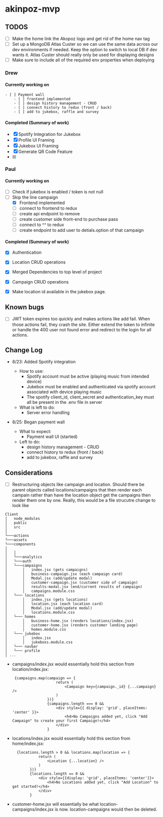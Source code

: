 # akinpoz-mvp

  

## TODOS
- [ ] Make the home link the Akopoz logo and get rid of the home nav tag
- [ ] Set up a MongoDB Atlas Custer so we can use the same data across our dev environments if needed. Keep the option to switch to local DB if dev wants it. Atlas Custer should really only be used for displaying designs
- [ ] Make sure to include all of the required env properties when deploying
### Drew

#### Currently working on

    - [ ] Payment wall
        - [ ] frontend implemented
        - [ ] design history management - CRUD
        - [ ] connect history to redux (front / back)
        - [ ] add to jukebox, raffle and survey

#### Completed (Summary of work)

- [x] Spotify Integration for Jukebox
- [x] Profile UI Framing
- [x] Jukebox UI Framing
- [x] Generate QR Code Feature
- [x] 
  

### Paul

#### Currently working on
- [ ] Check if jukebox is enabled / token is not null 
- [ ] Skip the line campaign
	- [x] Frontend implemented
	- [ ] connect to frontend to redux
	- [ ] create api endpoint to remove
	- [ ] create customer side front-end to purchase pass
	- [ ] connect to ^^ to redux
	- [ ] create endpoint to add user to detials.option of that campaign

#### Completed (Summary of work)

- [x] Authentication
- [x] Location CRUD operations
- [x] Merged Dependencies to top level of project
- [x] Campaign CRUD operations
- [x] Make location id available in the jukebox page.


## Known bugs
- [ ] JWT token expires too quickly and makes actions like add fail. When those actions fail, they crash the site. Either extend the token to infinite or handle the 400 user not found error and redirect to the login for all actions. 

## Change Log

  - 8/23: Added Spotify integration
    - How to use:
      - Spotify account must be active (playing music from intended device)
      - Jukebox must be enabled and authenticated via spotify account associated with device playing music
      - The spotify client_id, client_secret and authentication_key must all be present in the .env file in server
    - What is left to do:
      - Server error handling

  - 8/25: Began payment wall
    - What to expect:
      - Payment wall UI (started)
    - Left to do:
      - design history management - CRUD
      - connect history to redux (front / back)
      - add to jukebox, raffle and survey

## Considerations

 - [ ] Restructuring objects like campaign and location. Should there be parent objects called locations/campaigns that then render each campain rather than have the location object get the campaigns then render them one by one. Really, this would be a file strucutre change to look like
```
Client
│   node_modules
│   public    
│   src
│
└───actions
└───assets
└───components
│
│   │
│   └───analytics
│   └───auth
│   └───campaigns
│       │   index.jsx (gets campaigns)
│       │   business-campaign.jsx (each campaign card)
│       │   Modal.jsx (add/update modal)
│       │  	customer-campaign.jsx (customer side of campaign)
│       │  	results-modal.jsx (end/current results of campaign)		
│       │   campaigns.module.css 
│   └─── locations
│       │   index.jsx (gets locations)
│       │   location.jsx (each location card)
│       │   Modal.jsx (add/update modal)		
│       │   locations.module.css 
│   └─── homes
│       │   business-home.jsx (renders locations/index.jsx)
│       │   customer-home.jsx (renders customer landing page)
│       │  	homes.module.css
│   └─── jukebox
│       │   index.jsx 
│       │   jukeboxs.module.css
│   └─── navbar
│   └─── profile
│ ...
```

- campaigns/index.jsx would essentially hold this section from location/index.jsx:
    ```
     {campaigns.map(campaign => {
                        return (
                            <Campaign key={campaign._id} {...campaign} />
                        )
                    })}
                    {campaigns.length === 0 &&
                        <div style={{ display: 'grid', placeItems: 'center' }}>
                            <h4>No Campaigns added yet, click "Add Campaign" to create your first Campaign!</h4>
                        </div>
                    }
    ```
- locations/index.jsx would essentially hold this section from home/index.jsx:
    ```
      {locations.length > 0 && locations.map(location => {
                return (
                    <Location {...location} />
                )
            })}
            {locations.length == 0 &&
                <div style={{display: 'grid', placeItems: 'center'}}>
                    <h4>No Locations added yet, click "Add Location" to get started!</h4>
                </div>
            }
    ```
- customer-home.jsx will essentially be what location-campaigns/index.jsx is now. location-campaigns would then be deleted.
